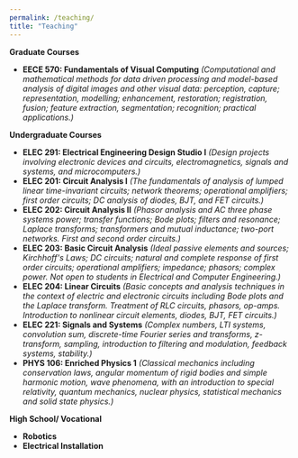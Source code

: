 ```yaml
---
permalink: /teaching/
title: "Teaching"
---
```

**Graduate Courses**
- **EECE 570: Fundamentals of Visual Computing**
  *(Computational and mathematical methods for data driven processing and model-based analysis of digital images and other visual data: perception, capture; representation, modelling; enhancement, restoration; registration, fusion; feature extraction, segmentation; recognition; practical applications.)*

**Undergraduate Courses**
- **ELEC 291: Electrical Engineering Design Studio I**
  *(Design projects involving electronic devices and circuits, electromagnetics, signals and systems, and microcomputers.)*
- **ELEC 201: Circuit Analysis I**
  *(The fundamentals of analysis of lumped linear time-invariant circuits; network theorems; operational amplifiers; first order circuits; DC analysis of diodes, BJT, and FET circuits.)*
- **ELEC 202: Circuit Analysis II**
  *(Phasor analysis and AC three phase systems power; transfer functions; Bode plots; filters and resonance; Laplace transforms; transformers and mutual inductance; two-port networks. First and second order circuits.)*
- **ELEC 203: Basic Circuit Analysis**
  *(Ideal passive elements and sources; Kirchhoff's Laws; DC circuits; natural and complete response of first order circuits; operational amplifiers; impedance; phasors; complex power. Not open to students in Electrical and Computer Engineering.)*
- **ELEC 204: Linear Circuits**
  *(Basic concepts and analysis techniques in the context of electric and electronic circuits including Bode plots and the Laplace transform. Treatment of RLC circuits, phasors, op-amps. Introduction to nonlinear circuit elements, diodes, BJT, FET circuits.)*
- **ELEC 221: Signals and Systems**
  *(Complex numbers, LTI systems, convolution sum, discrete-time Fourier series and transforms, z-transform, sampling, introduction to filtering and modulation, feedback systems, stability.)*
- **PHYS 106: Enriched Physics 1**
  *(Classical mechanics including conservation laws, angular momentum of rigid bodies and simple harmonic motion, wave phenomena, with an introduction to special relativity, quantum mechanics, nuclear physics, statistical mechanics and solid state physics.)*

**High School/ Vocational**
- **Robotics**
- **Electrical Installation** 